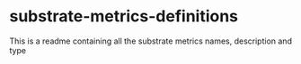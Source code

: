 # substrate-metrics-definitions
This is a readme containing all the substrate metrics names, description and type 
